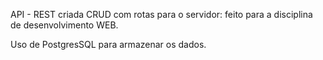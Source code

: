 API - REST criada CRUD com rotas para o servidor: feito para a disciplina de desenvolvimento WEB.

Uso de PostgresSQL para armazenar os dados.

